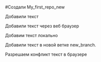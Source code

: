 ﻿#Создали My_first_repo_new

Добавили текст

Добавили текст через веб браузер

Добавим текст локально

Добавили текст в новой ветке new_branch.

Разрешаем конфликт текст в браузере
